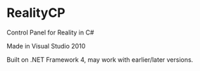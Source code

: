 RealityCP
=========

Control Panel for Reality in C#

Made in Visual Studio 2010

Built on .NET Framework 4, may work with earlier/later versions.

